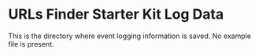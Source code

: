 # URLs Finder Starter Kit Log Data

This is the directory where event logging information is saved. No example file is present.
